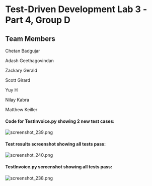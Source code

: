 # Test-Driven Development Lab 3 -Part 4, Group D

## Team Members

Chetan Badgujar

Adash Geethagovindan

Zackary Gerald

Scott Girard

Yuy H

Nilay Kabra

Matthew Keiller

#### Code for TestInvoice.py showing 2 new test cases:
![screenshot_239.png](https://uncc.nyc3.cdn.digitaloceanspaces.com/screenshot_239.png)

#### Test results screenshot showing all tests pass:
![screenshot_240.png](https://uncc.nyc3.cdn.digitaloceanspaces.com/screenshot_240.png)

#### TestInvoice.py screenshot showing all tests pass:
![screenshot_238.png](https://uncc.nyc3.cdn.digitaloceanspaces.com/screenshot_238.png)

